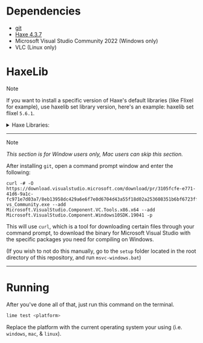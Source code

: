 # Dependencies
- [git](https://git-scm.com/downloads)
- [Haxe 4.3.7](https://haxe.org/download/)
- Microsoft Visual Studio Community 2022 (Windows only)
- VLC (Linux only)

# HaxeLib
> [!NOTE]
> If you want to install a specific version of Haxe's default libraries (like Flixel for example), use haxelib set library version, here's an example: haxelib set flixel `5.6.1`.

<details><summary>Haxe Libraries:</summary>
<p>

- flixel: 6.1.0
- flixel-addons: 3.3.0
- flixel-tools: 1.5.1
- flixel-ui: 2.6.4
- hxvlc: 2.0.1
- lime: 8.2.2
- openfl: 9.4.1
- tjson: 1.4.0
- hxdiscord_rpc: 1.2.4
- hxcpp-debug-server: 1.2.4
- hscript-iris: 1.1.3
- flxanimate
- linc_luajit
- funkin.vis
- grig.audio

<details><summary>Install Everything here:</summary>
<p>

```bash
haxelib install flixel 6.1.0
haxelib install flixel-addons 3.3.0
haxelib install flixel-tools 1.5.1
haxelib install flixel-ui 2.6.4
haxelib install hxvlc 2.0.1
haxelib install lime 8.2.2
haxelib install openfl 9.4.1
haxelib install tjson 1.4.0
haxelib install hxdiscord_rpc 1.2.4
haxelib install hxcpp-debug-server 1.2.4
haxelib install hscript-iris 1.1.3
haxelib git flxanimate https://github.com/Dot-Stuff/flxanimate 768740a56b26aa0c072720e0d1236b94afe68e3e
haxelib git linc_luajit https://github.com/superpowers04/linc_luajit.git
haxelib git funkin.vis https://github.com/FunkinCrew/funkVis 22b1ce089dd924f15cdc4632397ef3504d464e90
haxelib git grig.audio https://gitlab.com/haxe-grig/grig.audio.git cbf91e2180fd2e374924fe74844086aab7891666
```

</p>
</details>

</p>
</details>

***

> [!NOTE]
> _This section is for Window users only, Mac users can skip this section._

After installing `git`, open a command prompt window and enter the following:

```batch
curl -# -O https://download.visualstudio.microsoft.com/download/pr/3105fcfe-e771-41d6-9a1c-fc971e7d03a7/8eb13958dc429a6e6f7e0d6704d43a55f18d02a253608351b6bf6723ffdaf24e/vs_Community.exe
vs_Community.exe --add Microsoft.VisualStudio.Component.VC.Tools.x86.x64 --add Microsoft.VisualStudio.Component.Windows10SDK.19041 -p
```

This will use `curl`, which is a tool for downloading certain files through your command prompt,
to download the binary for Microsoft Visual Studio with the specific packages you need for compiling on Windows.

(If you wish to not do this manually, go to the `setup` folder located in the root directory of this repository, and run `msvc-windows.bat`)

***

# Running
After you've done all of that, just run this command on the terminal.

```bash
lime test <platform>
```

Replace the platform with the current operating system your using (i.e. `windows`, `mac`, & `linux`).